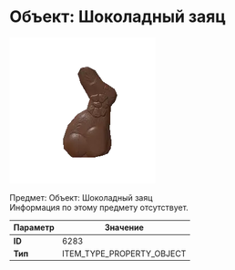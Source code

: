 # Объект: Шоколадный заяц

![Item Image](../img/6283.webp?raw=true)

Предмет: Объект: Шоколадный заяц<br>Информация по этому предмету отсутствует.


| Параметр | Значение |
|----------|----------|
| **ID** | 6283 |
| **Тип** | ITEM_TYPE_PROPERTY_OBJECT |

